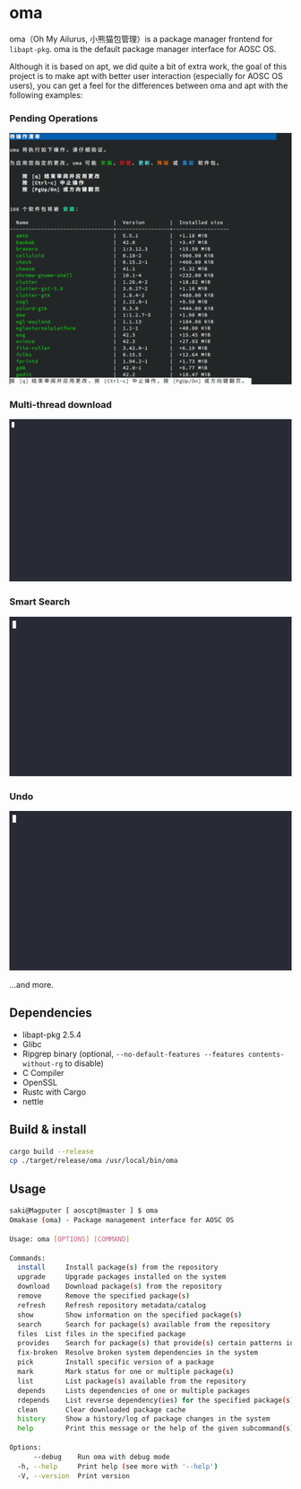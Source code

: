# oma

oma（Oh My Ailurus, 小熊猫包管理）is a package manager frontend for `libapt-pkg`. oma is the default package manager interface for AOSC OS.

Although it is based on apt, we did quite a bit of extra work, the goal of this project is to make apt with better user interaction (especially for AOSC OS users), you can get a feel for the differences between oma and apt with the following examples:

### Pending Operations

![](screenshot/image.png)

### Multi-thread download

![Multi-thread download](./gif/multi-thread-download.gif)

### Smart Search

![Smart Search](./gif/oma-search.gif)

### Undo

![Undo](./gif/undo.gif)

...and more.

## Dependencies

- libapt-pkg 2.5.4
- Glibc
- Ripgrep binary (optional, `--no-default-features --features contents-without-rg` to disable)
- C Compiler
- OpenSSL
- Rustc with Cargo
- nettle

## Build & install

```bash
cargo build --release
cp ./target/release/oma /usr/local/bin/oma
```

## Usage

```bash
saki@Magputer [ aoscpt@master ] $ oma
Omakase (oma) - Package management interface for AOSC OS

Usage: oma [OPTIONS] [COMMAND]

Commands:
  install     Install package(s) from the repository
  upgrade     Upgrade packages installed on the system
  download    Download package(s) from the repository
  remove      Remove the specified package(s)
  refresh     Refresh repository metadata/catalog
  show        Show information on the specified package(s)
  search      Search for package(s) available from the repository
  files  List files in the specified package
  provides    Search for package(s) that provide(s) certain patterns in a path
  fix-broken  Resolve broken system dependencies in the system
  pick        Install specific version of a package
  mark        Mark status for one or multiple package(s)
  list        List package(s) available from the repository
  depends     Lists dependencies of one or multiple packages
  rdepends    List reverse dependency(ies) for the specified package(s)
  clean       Clear downloaded package cache
  history     Show a history/log of package changes in the system
  help        Print this message or the help of the given subcommand(s)

Options:
      --debug    Run oma with debug mode
  -h, --help     Print help (see more with '--help')
  -V, --version  Print version

```

